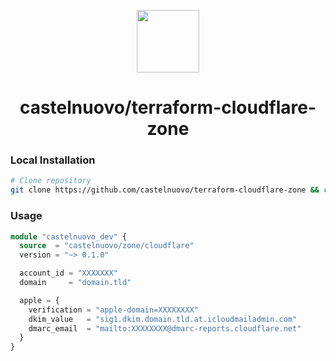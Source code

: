 <p align="center">
  <img src="https://assets.castelnuovo.dev/logo.svg" width="100" />
</p>

<h1 align="center">
  castelnuovo/terraform-cloudflare-zone
</h1>

### Local Installation

```sh
# Clone repository
git clone https://github.com/castelnuovo/terraform-cloudflare-zone && cd terraform-cloudflare-zone
```

### Usage

```terraform
module "castelnuovo_dev" {
  source  = "castelnuovo/zone/cloudflare"
  version = "~> 0.1.0"

  account_id = "XXXXXXX"
  domain     = "domain.tld"

  apple = {
    verification = "apple-domain=XXXXXXXX"
    dkim_value   = "sig1.dkim.domain.tld.at.icloudmailadmin.com"
    dmarc_email  = "mailto:XXXXXXXX@dmarc-reports.cloudflare.net"
  }
}
```
